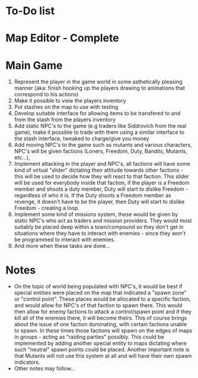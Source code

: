 # To-Do list #

# Map Editor - Complete #

# Main Game #

  1. Represent the player in the game world in some asthetically pleasing manner (aka: finish hooking up the players drawing to animations that correspond to his actions)
  1. Make it possible to view the players inventory
  1. Put stashes on the map to use with testing
  1. Develop suitable interface for allowing items to be transfered to and from the stash from the players inventory
  1. Add static NPC's to the game (e.g traders like Siddrovich from the real game), make it possible to trade with them using a similar interface to the stash interface, tweaked to charge/give you money
  1. Add moving NPC's to the game such as mutants and various characters, NPC's will be given factions (Loners, Freedom, Duty, Bandits, Mutants, etc...),
  1. Implement attacking in the player and NPC's, all factions will have some kind of virtual "slider" dictating their attitude towards other factions - this will be used to decide how they will react to that faction. This slider will be used for everybody inside that faction, if the player is a Freedom member and shoots a duty member, Duty will start to dislike Freedom - regardless of who it is. If the Duty shoots a Freedom member as revenge, it doesn't have to be the player, then Duty will start to dislike Freedom - creating a loop.
  1. Implement some kind of missions system, these would be given by static NPC's who act as traders and mission providers. They would most suitably be placed deep within a town/compound so they don't get in situations where they have to interact with enemies - since they won't be programmed to interact with enemies.
  1. And more when these tasks are done...

# Notes #

  * On the topic of world being populated with NPC's, it would be best if special entities were placed on the map that indicated a "spawn zone" or "control point". These places would be allocated to a specific faction, and would allow for NPC's of that faction to spawn there. This would then allow for enemy factions to attack a control/spawn point and if they kill all of the enemies there, it will become theirs. This of course brings about the issue of one faction dominating, with certain factions unable to spawn. In these times those factions will spawn on the edges of maps in groups - acting as "raiding parties" possibly. This could be implemented by adding another special entity to maps dictating where such "neutral" spawn points could be placed. Another important note is that Mutants will not use this system at all and will have their own spawn indicators.
  * Other notes may follow...